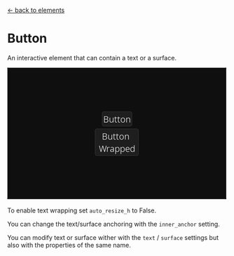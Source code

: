 [<- back to elements](../elements.md)

# Button

An interactive element that can contain a text or a surface.

![Button Example](../images/button.png)

To enable text wrapping set `auto_resize_h` to False.

You can change the text/surface anchoring with the `inner_anchor` setting.

You can modify text or surface wither with the `text` / `surface` settings but also with the properties of the same name.
